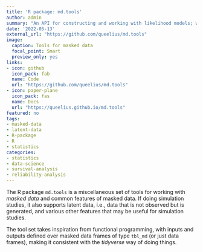 ```yaml
---
title: 'R package: md.tools'
author: admin
summary: "An API for constructing and working with likelihood models; works well with `algebraic.mle` R package"
date: '2022-05-13'
external_url: "https://github.com/queelius/md.tools"
image:
  caption: Tools for masked data
  focal_point: Smart
  preview_only: yes
links:
- icon: github
  icon_pack: fab
  name: Code
  url: "https://github.com/queelius/md.tools"
- icon: paper-plane
  icon_pack: fas
  name: Docs
  url: "https://queelius.github.io/md.tools"
featured: no
tags:
- masked-data
- latent-data
- R-package
- R
- statistics
categories:
- statistics
- data-science
- survival-analysis
- reliability-analysis
---
```


The R package `md.tools` is a miscellaneous set of tools for working with
*masked data* and common features of masked data. If doing simulation studies,
it also supports latent data, i.e., data that is not observed but is generated,
and various other features that may be useful for simulation studies.

The tool set takes inspiration from functional programming, with inputs and
outputs defined over masked data frames of type `tbl_md` (or just data frames),
making it consistent with the *tidyverse* way of doing things.